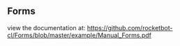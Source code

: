## Forms

 view the documentation at: https://github.com/rocketbot-cl/Forms/blob/master/example/Manual_Forms.pdf